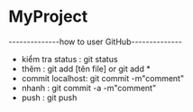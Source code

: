 ﻿# MyProject
--------------how to user GitHub--------------
- kiểm tra status : git status
- thêm            : git add [tên file] or git add *
- commit localhost: git commit -m"comment"
- nhanh		  : git commit -a -m"comment"
- push		  : git push

